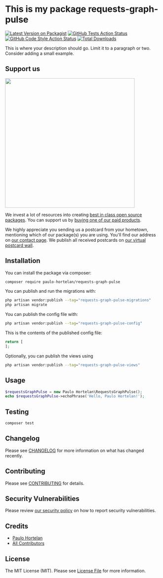 # This is my package requests-graph-pulse

[![Latest Version on Packagist](https://img.shields.io/packagist/v/paulo-hortelan/requests-graph-pulse.svg?style=flat-square)](https://packagist.org/packages/paulo-hortelan/requests-graph-pulse)
[![GitHub Tests Action Status](https://img.shields.io/github/actions/workflow/status/paulo-hortelan/requests-graph-pulse/run-tests.yml?branch=main&label=tests&style=flat-square)](https://github.com/paulo-hortelan/requests-graph-pulse/actions?query=workflow%3Arun-tests+branch%3Amain)
[![GitHub Code Style Action Status](https://img.shields.io/github/actions/workflow/status/paulo-hortelan/requests-graph-pulse/fix-php-code-style-issues.yml?branch=main&label=code%20style&style=flat-square)](https://github.com/paulo-hortelan/requests-graph-pulse/actions?query=workflow%3A"Fix+PHP+code+style+issues"+branch%3Amain)
[![Total Downloads](https://img.shields.io/packagist/dt/paulo-hortelan/requests-graph-pulse.svg?style=flat-square)](https://packagist.org/packages/paulo-hortelan/requests-graph-pulse)

This is where your description should go. Limit it to a paragraph or two. Consider adding a small example.

## Support us

[<img src="https://github-ads.s3.eu-central-1.amazonaws.com/requests-graph-pulse.jpg?t=1" width="419px" />](https://spatie.be/github-ad-click/requests-graph-pulse)

We invest a lot of resources into creating [best in class open source packages](https://spatie.be/open-source). You can support us by [buying one of our paid products](https://spatie.be/open-source/support-us).

We highly appreciate you sending us a postcard from your hometown, mentioning which of our package(s) you are using. You'll find our address on [our contact page](https://spatie.be/about-us). We publish all received postcards on [our virtual postcard wall](https://spatie.be/open-source/postcards).

## Installation

You can install the package via composer:

```bash
composer require paulo-hortelan/requests-graph-pulse
```

You can publish and run the migrations with:

```bash
php artisan vendor:publish --tag="requests-graph-pulse-migrations"
php artisan migrate
```

You can publish the config file with:

```bash
php artisan vendor:publish --tag="requests-graph-pulse-config"
```

This is the contents of the published config file:

```php
return [
];
```

Optionally, you can publish the views using

```bash
php artisan vendor:publish --tag="requests-graph-pulse-views"
```

## Usage

```php
$requestsGraphPulse = new Paulo Hortelan\RequestsGraphPulse();
echo $requestsGraphPulse->echoPhrase('Hello, Paulo Hortelan!');
```

## Testing

```bash
composer test
```

## Changelog

Please see [CHANGELOG](CHANGELOG.md) for more information on what has changed recently.

## Contributing

Please see [CONTRIBUTING](CONTRIBUTING.md) for details.

## Security Vulnerabilities

Please review [our security policy](../../security/policy) on how to report security vulnerabilities.

## Credits

- [Paulo Hortelan](https://github.com/paulo-hortelan)
- [All Contributors](../../contributors)

## License

The MIT License (MIT). Please see [License File](LICENSE.md) for more information.
